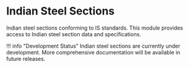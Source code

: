 # Indian Steel Sections

Indian steel sections conforming to IS standards. This module provides access to Indian steel section data and specifications.

!!! info "Development Status"
    Indian steel sections are currently under development. More comprehensive documentation will be available in future releases.
